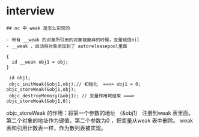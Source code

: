 # interview

```
## oc 中 weak 是怎么实现的

- 带有 __weak 的对象所引用的对象被废弃的时候，变量赋值nil
- __weak ，自动将对象添加到了 autoreleasepool里面

{
  id __weak obj1 = obj;
}

```
```
 id obj1;
 objc_initWeak(&obj1,obj);// 初始化  ===> obj1 = 0; objc_storeWeak(&obj1,obj);
 objc_destroyMemory(&obj1); // 变量作用域结束 ===> objc_storeWeak(&obj1,0);

```
objc_storeWeak 的作用：将第一个参数的地址 （&obj1） 注册到weak 表里面。
第二个对象的地址作为键值，第二个参数为0 ，把变量从weak 表中删除。
weak表和引用计数表一样，作为散列表被实现。



